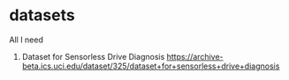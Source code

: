 # datasets
All I need 

1. Dataset for Sensorless Drive Diagnosis
https://archive-beta.ics.uci.edu/dataset/325/dataset+for+sensorless+drive+diagnosis


